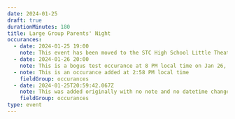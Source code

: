 ```yaml
---
date: 2024-01-25
draft: true
durationMinutes: 180
title: Large Group Parents' Night
occurances:
  - date: 2024-01-25 19:00
    note: This event has been moved to the STC High School Little Theatre!
  - date: 2024-01-26 20:00
    note: This is a bogus test occurance at 8 PM local time on Jan 26, 2024
  - note: This is an occurance added at 2:58 PM local time
    fieldGroup: occurances
  - date: 2024-01-25T20:59:42.067Z
    note: This was added originally with no note and no datetime changes.
    fieldGroup: occurances
type: event
---
```

